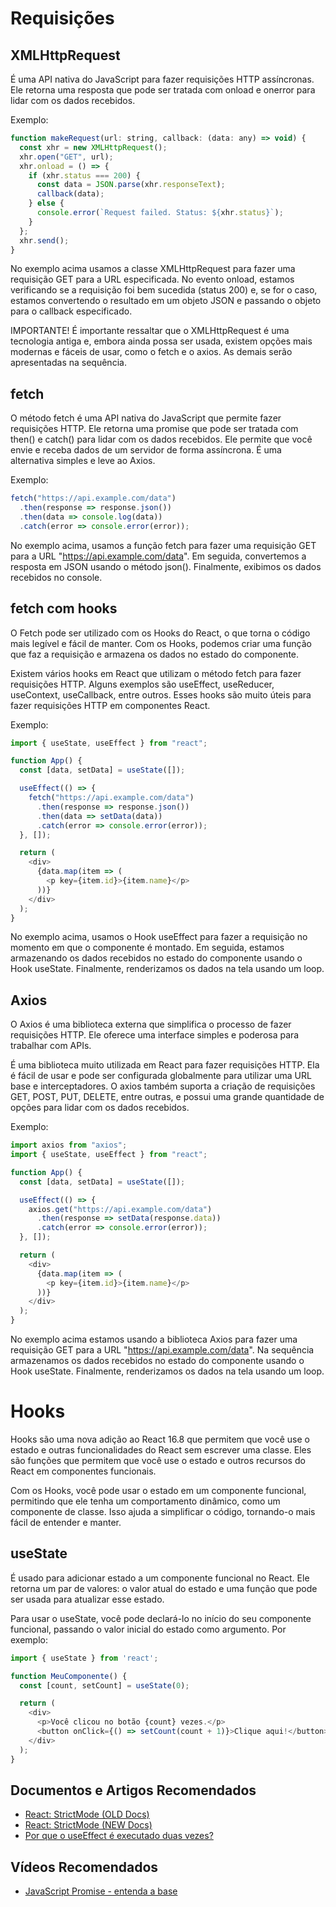 # Requisições

## XMLHttpRequest

É uma API nativa do JavaScript para fazer requisições HTTP assíncronas. Ele retorna uma resposta que pode ser tratada com onload e onerror para lidar com os dados recebidos.

Exemplo:

```javascript
function makeRequest(url: string, callback: (data: any) => void) {
  const xhr = new XMLHttpRequest();
  xhr.open("GET", url);
  xhr.onload = () => {
    if (xhr.status === 200) {
      const data = JSON.parse(xhr.responseText);
      callback(data);
    } else {
      console.error(`Request failed. Status: ${xhr.status}`);
    }
  };
  xhr.send();
}

```

No exemplo acima usamos a classe XMLHttpRequest para fazer uma requisição GET para a URL especificada. No evento onload, estamos verificando se a requisição foi bem sucedida (status 200) e, se for o caso, estamos convertendo o resultado em um objeto JSON e passando o objeto para o callback especificado.

IMPORTANTE! É importante ressaltar que o XMLHttpRequest é uma tecnologia antiga e, embora ainda possa ser usada, existem opções mais modernas e fáceis de usar, como o fetch e o axios. As demais serão apresentadas na sequência.

## fetch

O método fetch é uma API nativa do JavaScript que permite fazer requisições HTTP. Ele retorna uma promise que pode ser tratada com then() e catch() para lidar com os dados recebidos. Ele permite que você envie e receba dados de um servidor de forma assíncrona. É uma alternativa simples e leve ao Axios.

Exemplo: 

```javascript
fetch("https://api.example.com/data")
  .then(response => response.json())
  .then(data => console.log(data))
  .catch(error => console.error(error));

```

No exemplo acima, usamos a função fetch para fazer uma requisição GET para a URL "https://api.example.com/data". Em seguida, convertemos a resposta em JSON usando o método json(). Finalmente, exibimos os dados recebidos no console.

## fetch com hooks

O Fetch pode ser utilizado com os Hooks do React, o que torna o código mais legível e fácil de manter. Com os Hooks, podemos criar uma função que faz a requisição e armazena os dados no estado do componente.

Existem vários hooks em React que utilizam o método fetch para fazer requisições HTTP. Alguns exemplos são useEffect, useReducer, useContext, useCallback, entre outros. Esses hooks são muito úteis para fazer requisições HTTP em componentes React.

Exemplo: 

```javascript
import { useState, useEffect } from "react";

function App() {
  const [data, setData] = useState([]);

  useEffect(() => {
    fetch("https://api.example.com/data")
      .then(response => response.json())
      .then(data => setData(data))
      .catch(error => console.error(error));
  }, []);

  return (
    <div>
      {data.map(item => (
        <p key={item.id}>{item.name}</p>
      ))}
    </div>
  );
}

```

No exemplo acima, usamos o Hook useEffect para fazer a requisição no momento em que o componente é montado. Em seguida, estamos armazenando os dados recebidos no estado do componente usando o Hook useState. Finalmente, renderizamos os dados na tela usando um loop.

## Axios

O Axios é uma biblioteca externa que simplifica o processo de fazer requisições HTTP. Ele oferece uma interface simples e poderosa para trabalhar com APIs.

É uma biblioteca muito utilizada em React para fazer requisições HTTP. Ela é fácil de usar e pode ser configurada globalmente para utilizar uma URL base e interceptadores. O axios também suporta a criação de requisições GET, POST, PUT, DELETE, entre outras, e possui uma grande quantidade de opções para lidar com os dados recebidos.

Exemplo:

```javascript
import axios from "axios";
import { useState, useEffect } from "react";

function App() {
  const [data, setData] = useState([]);

  useEffect(() => {
    axios.get("https://api.example.com/data")
      .then(response => setData(response.data))
      .catch(error => console.error(error));
  }, []);

  return (
    <div>
      {data.map(item => (
        <p key={item.id}>{item.name}</p>
      ))}
    </div>
  );
}

```

No exemplo acima estamos usando a biblioteca Axios para fazer uma requisição GET para a URL "https://api.example.com/data". Na sequência armazenamos os dados recebidos no estado do componente usando o Hook useState. Finalmente, renderizamos os dados na tela usando um loop.

# Hooks

Hooks são uma nova adição ao React 16.8 que permitem que você use o estado e outras funcionalidades do React sem escrever uma classe. Eles são funções que permitem que você use o estado e outros recursos do React em componentes funcionais.

Com os Hooks, você pode usar o estado em um componente funcional, permitindo que ele tenha um comportamento dinâmico, como um componente de classe. Isso ajuda a simplificar o código, tornando-o mais fácil de entender e manter.

## useState

É usado para adicionar estado a um componente funcional no React. Ele retorna um par de valores: o valor atual do estado e uma função que pode ser usada para atualizar esse estado.

Para usar o useState, você pode declará-lo no início do seu componente funcional, passando o valor inicial do estado como argumento. Por exemplo:

```javascript
import { useState } from 'react';

function MeuComponente() {
  const [count, setCount] = useState(0);

  return (
    <div>
      <p>Você clicou no botão {count} vezes.</p>
      <button onClick={() => setCount(count + 1)}>Clique aqui!</button>
    </div>
  );
}

```


## Documentos e Artigos Recomendados

- [React: StrictMode (OLD Docs)](https://legacy.reactjs.org/docs/strict-mode.html "React: StrictMode (OLD Docs)")
- [React: StrictMode (NEW Docs)](https://react.dev/reference/react/StrictMode "React: StrictMode (NEW Docs)")
- [Por que o useEffect é executado duas vezes?](https://josiaspereira.com.br/por-que-o-useeffect-e-executado-duas-vezes/ "Por que o useEffect é executado duas vezes?")

## Vídeos Recomendados

- [JavaScript Promise - entenda a base](https://youtu.be/7KFduI7VLOM "JavaScript Promise - entenda a base")

